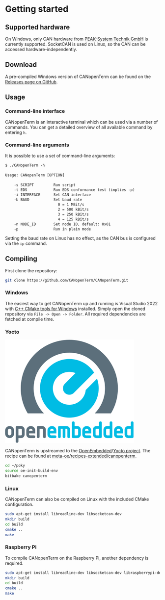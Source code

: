# Getting started

## Supported hardware

On Windows, only CAN hardware from [PEAK-System Technik
GmbH](https://www.peak-system.com/Products.57.0.html?L=1) is currently
supported.  SocketCAN is used on Linux, so the CAN can be accessed
hardware-independently.

## Download

A pre-compiled Windows version of CANopenTerm can be found on the
[Releases page on GitHub](https://github.com/CANopenTerm/CANopenTerm/releases/latest).

## Usage

### Command-line interface

CANopenTerm is an interactive terminal which can be used via a number of
commands.  You can get a detailed overview of all available command by
entering `h`.

### Command-line arguments

It is possible to use a set of command-line arguments:

```
$ ./CANopenTerm -h

Usage: CANopenTerm [OPTION]

    -s SCRIPT         Run script
    -t EDS            Run EDS conformance test (implies -p)
    -i INTERFACE      Set CAN interface
    -b BAUD           Set baud rate
                        0 = 1 MBit/s
                        2 = 500 kBit/s
                        3 = 250 kBit/s
                        4 = 125 kBit/s
    -n NODE_ID        Set node ID, default: 0x01
    -p                Run in plain mode
```

Setting the baud rate on Linux has no effect, as the CAN bus is
configured via the `ip` command.

## Compiling

First clone the repository:
```bash
git clone https://github.com/CANopenTerm/CANopenTerm.git
```

### Windows

The easiest way to get CANopenTerm up and running is Visual Studio 2022
with [C++ CMake tools for
Windows](https://docs.microsoft.com/en-us/cpp/build/cmake-projects-in-visual-studio)
installed.  Simply open the cloned repository via `File -> Open ->
Folder`.  All required dependencies are fetched at compile time.

### Yocto

[![CANopenTerm](media/oe-logo-2009.svg)](media/oe-logo-2009.svg "OpenEmbedded")

CANopenTerm is upstreamed to the
[OpenEmbedded](https://www.openembedded.org)/[Yocto project](https://www.yoctoproject.org/).
The recipe can be found at
[meta-oe/recipes-extended/canopenterm](https://layers.openembedded.org/layerindex/recipe/421300/).

```bash
cd ~/poky
source oe-init-build-env
bitbake canopenterm
```

### Linux

CANopenTerm can also be compiled on Linux with the included CMake
configuration.  

```bash
sudo apt-get install libreadline-dev libsocketcan-dev
mkdir build
cd build
cmake ..
make
````

### Raspberry Pi

To compile CANopenTerm on the Raspberry Pi, another dependency is required.

```bash
sudo apt-get install libreadline-dev libsocketcan-dev libraspberrypi-dev
mkdir build
cd build
cmake ..
make
````
